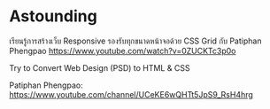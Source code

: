 # Astounding
เรียนรู้การสร้างเว็บ Responsive รองรับทุกขนาดหน้าจอด้วย CSS Grid กับ Patiphan Phengpao
https://www.youtube.com/watch?v=0ZUCKTc3p0o 

Try to Convert Web Design (PSD) to HTML & CSS

Patiphan Phengpao: https://www.youtube.com/channel/UCeKE6wQHTt5JpS9_RsH4hrg
